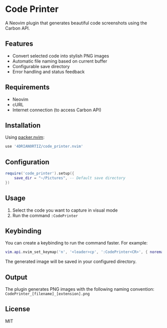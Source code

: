 # Code Printer

A Neovim plugin that generates beautiful code screenshots using the Carbon API.

## Features

- Convert selected code into stylish PNG images
- Automatic file naming based on current buffer
- Configurable save directory
- Error handling and status feedback

## Requirements

- Neovim
- cURL
- Internet connection (to access Carbon API)

## Installation

Using [packer.nvim](https://github.com/wbthomason/packer.nvim):

```lua
use '4DRIAN0RTIZ/code_printer.nvim'
```

## Configuration

```lua
require('code_printer').setup({
    save_dir = "~/Pictures", -- Default save directory
})
```

## Usage

1. Select the code you want to capture in visual mode
2. Run the command `:CodePrinter`

## Keybinding

You can create a keybinding to run the command faster. For example:

```lua
vim.api.nvim_set_keymap('n', '<leader>cp', ':CodePrinter<CR>', { noremap = true, silent = true })
```

The generated image will be saved in your configured directory.

## Output

The plugin generates PNG images with the following naming convention:
`CodePrinter_[filename]_[extension].png`

## License

MIT
